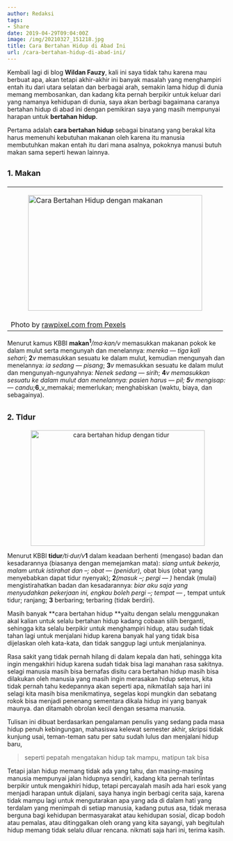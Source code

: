 ```yaml
---
author: Redaksi
tags:
- Share
date: 2019-04-29T09:04:00Z
image: /img/20210327_151218.jpg
title: Cara Bertahan Hidup di Abad Ini
url: /cara-bertahan-hidup-di-abad-ini/
---
```


Kembali lagi di blog **Wildan Fauzy**, kali ini saya tidak tahu karena mau berbuat apa, akan tetapi akhir-akhir ini banyak masalah yang menghampiri entah itu dari utara selatan dan berbagai arah, semakin lama hidup di dunia memang membosankan, dan kadang kita pernah berpikir untuk keluar dari yang namanya kehidupan di dunia, saya akan berbagi bagaimana caranya bertahan hidup di abad ini dengan pemikiran saya yang masih mempunyai harapan untuk **bertahan hidup**.

Pertama adalah **cara bertahan hidup** sebagai binatang yang berakal kita harus memenuhi kebutuhan makanan oleh karena itu manusia membutuhkan makan entah itu dari mana asalnya, pokoknya manusi butuh makan sama seperti hewan lainnya.

## <span style="font-size:large;">1. Makan</span><figure class="wp-block-table aligncenter">

<table>
  <tr>
    <td class="has-text-align-center" data-align="center">
      <figure><a style="margin-left:auto;margin-right:auto;" href="https://wildanfauzyart.files.wordpress.com/2020/04/61cd0-celebrate-celebration-cheers-1268558.jpg" class="rank-math-link"><img loading="lazy" title="Cara Bertahan Hidup dengan makanan" width="400" height="266" border="0" src="https://wildanfauzyart.files.wordpress.com/2020/04/61cd0-celebrate-celebration-cheers-1268558.jpg?w=300&#038;h=200&#038;resize=400%2C266" alt="Cara Bertahan Hidup dengan makanan" data-recalc-dims="1" /></a></figure>
    </td>
  </tr>
  
  <tr>
    <td class="has-text-align-center" data-align="center">
      Photo by&nbsp;<a href="https://www.pexels.com/@rawpixel?utm_content=attributionCopyText&utm_medium=referral&utm_source=pexels" class="rank-math-link">rawpixel.com&nbsp;from&nbsp;Pexels</a>
    </td>
  </tr>
</table></figure> 

<span style="font-family:inherit;">Menurut kamus KBBI&nbsp;</span>**makan<sup>1</sup>**_/ma·kan/v_&nbsp;memasukkan makanan pokok ke dalam mulut serta mengunyah dan menelannya:&nbsp;_mereka &#8212; tiga kali sehari_;&nbsp;**2**_v_&nbsp;memasukkan sesuatu ke dalam mulut, kemudian mengunyah dan menelannya:&nbsp;_ia sedang &#8212; pisang_;&nbsp;**3**_v_&nbsp;memasukkan sesuatu ke dalam mulut dan mengunyah-ngunyahnya:&nbsp;_Nenek sedang &#8212; sirih_;&nbsp;**4**_v&nbsp;_memasukkan sesuatu ke dalam mulut dan menelannya:&nbsp;_pasien harus &#8212; pil;&nbsp;_**5**_v_&nbsp;mengisap: &#8212;_&nbsp;candu;_**6**_v_memakai; memerlukan; menghabiskan (waktu, biaya, dan sebagainya).

## <span style="font-family:'helvetica neue' , 'helvetica' , 'arial' , sans-serif;"><span style="font-size:large;">2. Tidur</span></span>

<div style="clear:both;text-align:center;">
  <figure><a style="margin-left:1em;margin-right:1em;" href="https://wildanfauzyart.files.wordpress.com/2020/04/fceab-animal-cat-face-close-up-416160.jpg"><img loading="lazy" class="aligncenter" title="cara bertahan hidup dengan tidur" src="https://wildanfauzyart.files.wordpress.com/2020/04/fceab-animal-cat-face-close-up-416160.jpg?w=300&#038;h=200&#038;resize=400%2C266" alt="cara bertahan hidup dengan tidur" width="400" height="266" border="0" data-recalc-dims="1" /></a></figure>
</div>

Menurut KBBI&nbsp;**tidur**_/ti·dur/v_**1**&nbsp;dalam keadaan berhenti (mengaso) badan dan kesadarannya (biasanya dengan memejamkan mata):&nbsp;_siang untuk bekerja, malam untuk istirahat dan &#8211;; obat &#8212; (penidur),_&nbsp;obat bius (obat yang menyebabkan dapat tidur nyenyak);&nbsp;**2**_(masuk &#8211;; pergi &#8212; )_&nbsp;hendak (mulai) mengistirahatkan badan dan kesadarannya:&nbsp;_biar aku saja yang menyudahkan pekerjaan ini, engkau boleh pergi &#8211;; tempat &#8212; ,_&nbsp;tempat untuk tidur; ranjang;&nbsp;**3**&nbsp;berbaring; terbaring (tidak berdiri).

Masih banyak&nbsp;**cara bertahan hidup&nbsp;**yaitu dengan selalu menggunakan akal kalian untuk selalu bertahan hidup kadang cobaan silih berganti, sehingga kita selalu berpikir untuk menghampiri hidup, atau sudah tidak tahan lagi untuk menjalani hidup karena banyak hal yang tidak bisa dijelaskan oleh kata-kata, dan tidak sanggup lagi untuk menjalaninya.

Rasa sakit yang tidak pernah hilang di dalam kepala dan hati, sehingga kita ingin mengakhiri hidup karena sudah tidak bisa lagi manahan rasa sakitnya. selagi manusia masih bisa bernafas disitu cara bertahan hidup masih bisa dilakukan oleh manusia yang masih ingin merasakan hidup seterus, kita tidak pernah tahu kedepannya akan seperti apa, nikmatilah saja hari ini selagi kita masih bisa menikmatinya, segelas kopi mungkin dan sebatang rokok bisa menjadi penenang sementara dikala hidup ini yang banyak maunya. dan ditamabh obrolan kecil dengan sesama manusia.

Tulisan ini dibuat berdasarkan pengalaman penulis yang sedang pada masa hidup penuh kebingungan, mahasiswa kelewat semester akhir, skripsi tidak kunjung usai, teman-teman satu per satu sudah lulus dan menjalani hidup baru,&nbsp;

<blockquote class="wp-block-quote">
  <p>
    seperti pepatah mengatakan hidup tak mampu, matipun tak bisa
  </p>
</blockquote>

Tetapi jalan hidup memang tidak ada yang tahu, dan masing-masing manusia mempunyai jalan hidupnya sendiri, kadang kita pernah terlintas berpikir untuk mengakhiri hidup, tetapi percayalah masih ada hari esok yang menjadi harapan untuk dijalani, saya hanya ingin berbagi cerita saja, karena tidak mampu lagi untuk mengutarakan apa yang ada di dalam hati yang terdalam yang menimpah di setiap manusia, kadang putus asa, tidak merasa berguna bagi kehidupan bermasyarakat atau kehidupan sosial, dicap bodoh atau pemalas, atau ditinggalkan oleh orang yang kita sayangi, yah begitulah hidup memang tidak selalu diluar rencana. nikmati saja hari ini, terima kasih.